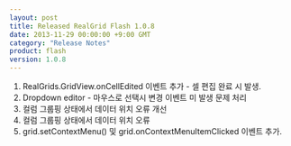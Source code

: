 ```yaml
---
layout: post
title: Released RealGrid Flash 1.0.8
date: 2013-11-29 00:00:00 +9:00 GMT
category: "Release Notes"
product: flash
version: 1.0.8
---
```


1. RealGrids.GridView.onCellEdited 이벤트 추가 - 셀 편집 완료 시 발생.
2. Dropdown editor - 마우스로 선택시 변경 이벤트 미 발생 문제 처리
3. 컬럼 그룹핑 상태에서 데이터 위치 오류 개선
4. 컬럼 그룹핑 상태에서 데이터 위치 오류
5. grid.setContextMenu() 및 grid.onContextMenuItemClicked 이벤트 추가.
